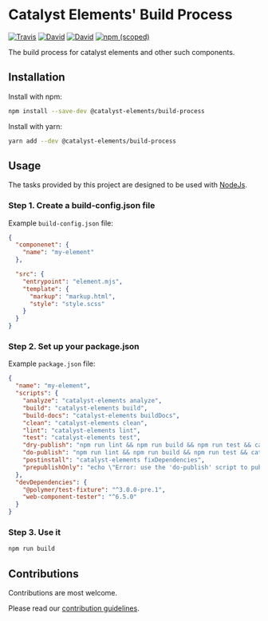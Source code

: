 # Catalyst Elements' Build Process

[![Travis](https://img.shields.io/travis/catalyst/CatalystElementsBuildProcess/master.svg?style=flat-square)](https://travis-ci.org/catalyst/CatalystElementsBuildProcess)
[![David](https://img.shields.io/david/catalyst/CatalystElementsBuildProcess.svg?style=flat-square)](https://david-dm.org/catalyst/CatalystElementsBuildProcess)
[![David](https://img.shields.io/david/dev/catalyst/CatalystElementsBuildProcess.svg?style=flat-square)](https://david-dm.org/catalyst/CatalystElementsBuildProcess?type=dev)
[![npm (scoped)](https://img.shields.io/npm/v/@catalyst-elements/build-process.svg?style=flat-square)](https://www.npmjs.com/package/@catalyst-elements/build-process)

The build process for catalyst elements and other such components.

## Installation

Install with npm:

```sh
npm install --save-dev @catalyst-elements/build-process
```

Install with yarn:

```sh
yarn add --dev @catalyst-elements/build-process
```

## Usage

The tasks provided by this project are designed to be used with [NodeJs](http://nodejs.org).

### Step 1. Create a build-config.json file

Example `build-config.json` file:

```json
{
  "componenet": {
    "name": "my-element"
  },

  "src": {
    "entrypoint": "element.mjs",
    "template": {
      "markup": "markup.html",
      "style": "style.scss"
    }
  }
}
```

### Step 2. Set up your package.json

Example `package.json` file:

```json
{
  "name": "my-element",
  "scripts": {
    "analyze": "catalyst-elements analyze",
    "build": "catalyst-elements build",
    "build-docs": "catalyst-elements buildDocs",
    "clean": "catalyst-elements clean",
    "lint": "catalyst-elements lint",
    "test": "catalyst-elements test",
    "dry-publish": "npm run lint && npm run build && npm run test && catalyst-elements publishDry",
    "do-publish": "npm run lint && npm run build && npm run test && catalyst-elements publish",
    "postinstall": "catalyst-elements fixDependencies",
    "prepublishOnly": "echo \"Error: use the 'do-publish' script to publish.\"; exit 1"
  },
  "devDependencies": {
    "@polymer/test-fixture": "^3.0.0-pre.1",
    "web-component-tester": "^6.5.0"
  }
}
```

### Step 3. Use it

```sh
npm run build
```

## Contributions

Contributions are most welcome.

Please read our [contribution guidelines](./CONTRIBUTING.md).
